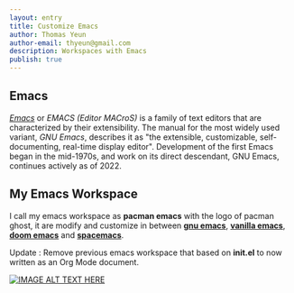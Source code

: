 ```yaml
---
layout: entry
title: Customize Emacs
author: Thomas Yeun
author-email: thyeun@gmail.com
description: Workspaces with Emacs
publish: true
---
```



## Emacs

[*Emacs*](https://en.wikipedia.org/wiki/Emacs) or *EMACS (Editor MACroS)* is a family of text editors that are characterized by their extensibility. The manual for the most widely used variant, *GNU Emacs*, describes it as "the extensible, customizable, self-documenting, real-time display editor". Development of the first Emacs began in the mid-1970s, and work on its direct descendant, GNU Emacs, continues actively as of 2022.

## My Emacs Workspace

I call my emacs workspace as **pacman emacs** with the logo of pacman ghost, it are modify and customize in between [**gnu emacs**](https://www.gnu.org/s/emacs/), [**vanilla emacs**](https://github.com/lccambiaghi/vanilla-emacs), [**doom emacs**](https://github.com/doomemacs/doomemacs) and [**spacemacs**](https://www.spacemacs.org/).

Update : Remove previous emacs workspace that based on **init.el** to now written as an Org Mode document.

[![IMAGE ALT TEXT HERE](https://img.youtube.com/vi/9VrEx9PxLNg/0.jpg)](https://www.youtube.com/watch?v=9VrEx9PxLNg)


